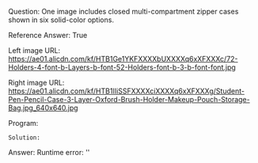 Question: One image includes closed multi-compartment zipper cases shown in six solid-color options.

Reference Answer: True

Left image URL: https://ae01.alicdn.com/kf/HTB1Ge1YKFXXXXbUXXXXq6xXFXXXc/72-Holders-4-font-b-Layers-b-font-52-Holders-font-b-3-b-font-font.jpg

Right image URL: https://ae01.alicdn.com/kf/HTB1IIiSSFXXXXciXXXXq6xXFXXXg/Student-Pen-Pencil-Case-3-Layer-Oxford-Brush-Holder-Makeup-Pouch-Storage-Bag.jpg_640x640.jpg

Program:

```
Solution:
```
Answer: Runtime error: ''

